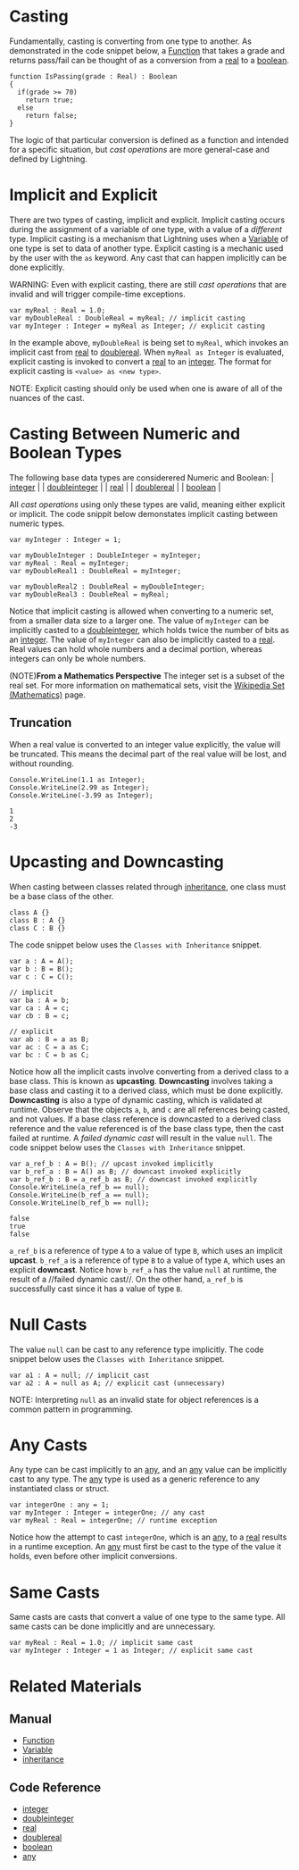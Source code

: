 # Casting
Fundamentally, casting is converting from one type to another.  As demonstrated in the code snippet below, a [Function](https://github.com/PlasmaEngine/PlasmaDocs/blob/master/plasma_editor_documentation/plasmamanual/lightning_in_plasma/functions.markdown) that takes a grade and returns pass/fail can be thought of as a conversion from a [real](https://github.com/PlasmaEngine/PlasmaDocs/blob/master/code_reference/lightning_base_types/real.markdown) to a [boolean](https://github.com/PlasmaEngine/PlasmaDocs/blob/master/code_reference/lightning_base_types/boolean.markdown).
```lang=csharp, name=Conversion Function
function IsPassing(grade : Real) : Boolean
{
  if(grade >= 70)
    return true;
  else
    return false;
}
```

The logic of that particular conversion is defined as a function and intended for a specific situation, but *cast operations* are more general-case and defined by Lightning.

 # Implicit and Explicit
There are two types of casting, implicit and explicit.  Implicit casting occurs during the assignment of a variable of one type, with a value of a *different* type.  Implicit casting is a mechanism that Lightning uses when a [Variable](https://github.com/PlasmaEngine/PlasmaDocs/blob/master/plasma_editor_documentation/plasmamanual/lightning_in_plasma/variables_and_data_types.markdown) of one type is set to data of another type.  Explicit casting is a mechanic used by the user with the `as` keyword.  Any cast that can happen implicitly can be done explicitly.

WARNING: Even with explicit casting, there are still *cast operations* that are invalid and will trigger compile-time exceptions.

```lang=csharp, name=Casting Implicitly and Explicitly
var myReal : Real = 1.0;
var myDoubleReal : DoubleReal = myReal; // implicit casting
var myInteger : Integer = myReal as Integer; // explicit casting
```
In the example above, `myDoubleReal` is being set to `myReal`, which invokes an implicit cast from [real](https://github.com/PlasmaEngine/PlasmaDocs/blob/master/code_reference/lightning_base_types/real.markdown) to [doublereal](https://github.com/PlasmaEngine/PlasmaDocs/blob/master/code_reference/lightning_base_types/doublereal.markdown).  When `myReal as Integer` is evaluated, explicit casting is invoked to convert a [real](https://github.com/PlasmaEngine/PlasmaDocs/blob/master/code_reference/lightning_base_types/real.markdown) to an [integer](https://github.com/PlasmaEngine/PlasmaDocs/blob/master/code_reference/lightning_base_types/integer.markdown).  The format for explicit casting is `<value> as <new type>`.

NOTE: Explicit casting should only be used when one is aware of all of the nuances of the cast.

 # Casting Between Numeric and Boolean Types
The following base data types are considerered Numeric and Boolean:
| [integer](https://github.com/PlasmaEngine/PlasmaDocs/blob/master/code_reference/lightning_base_types/integer.markdown) |
| [doubleinteger](https://github.com/PlasmaEngine/PlasmaDocs/blob/master/code_reference/lightning_base_types/doubleinteger.markdown) |
| [real](https://github.com/PlasmaEngine/PlasmaDocs/blob/master/code_reference/lightning_base_types/real.markdown) |
| [doublereal](https://github.com/PlasmaEngine/PlasmaDocs/blob/master/code_reference/lightning_base_types/doublereal.markdown) |
| [boolean](https://github.com/PlasmaEngine/PlasmaDocs/blob/master/code_reference/lightning_base_types/boolean.markdown) |

All *cast operations* using only these types are valid, meaning either explicit or implicit.  The code snippit below demonstates implicit casting between numeric types.

```lang=csharp, name=Implicit Numeric Casts
var myInteger : Integer = 1;

var myDoubleInteger : DoubleInteger = myInteger;
var myReal : Real = myInteger;
var myDoubleReal1 : DoubleReal = myInteger;

var myDoubleReal2 : DoubleReal = myDoubleInteger;
var myDoubleReal3 : DoubleReal = myReal;
```
Notice that implicit casting is allowed when converting to a numeric set, from a smaller data size to a larger one.  The value of `myInteger` can be implicitly casted to a [doubleinteger](https://github.com/PlasmaEngine/PlasmaDocs/blob/master/code_reference/lightning_base_types/doubleinteger.markdown), which holds twice the number of bits as an [integer](https://github.com/PlasmaEngine/PlasmaDocs/blob/master/code_reference/lightning_base_types/integer.markdown).  The value of `myInteger` can also be implicitly casted to a [real](https://github.com/PlasmaEngine/PlasmaDocs/blob/master/code_reference/lightning_base_types/real.markdown).  Real values can hold whole numbers and a decimal portion, whereas integers can only be whole numbers.

(NOTE)**From a Mathematics Perspective** The integer set is a subset of the real set.  For more information on mathematical sets, visit the [Wikipedia Set (Mathematics)](https://en.wikipedia.org/wiki/Set_(mathematics)) page.

 ## Truncation
When a real value is converted to an integer value explicitly, the value will be truncated.  This means the decimal part of the real value will be lost, and without rounding.

```lang=csharp, name=Implicit Numeric Casts
Console.WriteLine(1.1 as Integer);
Console.WriteLine(2.99 as Integer);
Console.WriteLine(-3.99 as Integer);
```
```name=Console Window
1
2
-3
```

 # Upcasting and Downcasting
When casting between classes related through [inheritance](https://github.com/PlasmaEngine/PlasmaDocs/blob/master/plasma_editor_documentation/plasmamanual/lightning_in_plasma/inheritance.markdown), one class must be a base class of the other.

```lang=csharp, name=Classes with Inheritance
class A {}
class B : A {}
class C : B {}
```

The code snippet below uses the `Classes with Inheritance` snippet.
```lang=csharp, name=Upcasting and Downcasting
var a : A = A();
var b : B = B();
var c : C = C();

// implicit
var ba : A = b;
var ca : A = c;
var cb : B = c;

// explicit
var ab : B = a as B;
var ac : C = a as C;
var bc : C = b as C;
```
Notice how all the implicit casts involve converting from a derived class to a base class.  This is known as **upcasting**.  **Downcasting** involves taking a base class and casting it to a derived class, which must be done explicitly.  **Downcasting** is also a type of dynamic casting, which is validated at runtime.  Observe that the objects `a`, `b`, and `c` are all references being casted, and not values.  If a base class reference is downcasted to a derived class reference and the value referenced is of the base class type, then the cast failed at runtime.  A *failed dynamic cast* will result in the value `null`.  The code snippet below uses the `Classes with Inheritance` snippet.

```lang=csharp, name=Dynamic Casting
var a_ref_b : A = B(); // upcast invoked implicitly
var b_ref_a : B = A() as B; // downcast invoked explicitly
var b_ref_b : B = a_ref_b as B; // downcast invoked explicitly
Console.WriteLine(a_ref_b == null);
Console.WriteLine(b_ref_a == null);
Console.WriteLine(b_ref_b == null);
```
```name=Console Window
false
true
false
```
`a_ref_b` is a reference of type `A` to a value of type `B`, which uses an implicit **upcast**.  `b_ref_a` is a reference of type `B` to a value of type `A`, which uses an explicit **downcast**.  Notice how `b_ref_a` has the value `null` at runtime, the result of a //failed dynamic cast//.  On the other hand, `a_ref_b` is successfully cast since it has a value of type `B`.

 # Null Casts
The value `null` can be cast to any reference type implicitly.  The code snippet below uses the `Classes with Inheritance` snippet.

```lang=csharp, name=Null Casting
var a1 : A = null; // implicit cast
var a2 : A = null as A; // explicit cast (unnecessary)
```

NOTE: Interpreting `null` as an invalid state for object references is a common pattern in programming.

 # Any Casts
Any type can be cast implicitly to an [any](https://github.com/PlasmaEngine/PlasmaDocs/blob/master/code_reference/lightning_base_types/any.markdown), and an [any](https://github.com/PlasmaEngine/PlasmaDocs/blob/master/code_reference/lightning_base_types/any.markdown) value can be implicitly cast to any type.  The [any](https://github.com/PlasmaEngine/PlasmaDocs/blob/master/code_reference/lightning_base_types/any.markdown) type is used as a generic reference to any instantiated class or struct.
```lang=csharp, name=Any Casting
var integerOne : any = 1;
var myInteger : Integer = integerOne; // any cast
var myReal : Real = integerOne; // runtime exception
```
Notice how the attempt to cast `integerOne`, which is an [any](https://github.com/PlasmaEngine/PlasmaDocs/blob/master/code_reference/lightning_base_types/any.markdown), to a [real](https://github.com/PlasmaEngine/PlasmaDocs/blob/master/code_reference/lightning_base_types/real.markdown) results in a runtime exception.  An [any](https://github.com/PlasmaEngine/PlasmaDocs/blob/master/code_reference/lightning_base_types/any.markdown) must first be cast to the type of the value it holds, even before other implicit conversions.

 # Same Casts
Same casts are casts that convert a value of one type to the same type.  All same casts can be done implicitly and are unnecessary.
```lang=csharp, name=Same Casting
var myReal : Real = 1.0; // implicit same cast
var myInteger : Integer = 1 as Integer; // explicit same cast
```

 # Related Materials
 ## Manual
- [Function](https://github.com/PlasmaEngine/PlasmaDocs/blob/master/plasma_editor_documentation/plasmamanual/lightning_in_plasma/functions.markdown)
- [Variable](https://github.com/PlasmaEngine/PlasmaDocs/blob/master/plasma_editor_documentation/plasmamanual/lightning_in_plasma/variables_and_data_types.markdown)
- [inheritance](https://github.com/PlasmaEngine/PlasmaDocs/blob/master/plasma_editor_documentation/plasmamanual/lightning_in_plasma/inheritance.markdown)

 ## Code Reference
- [integer](https://github.com/PlasmaEngine/PlasmaDocs/blob/master/code_reference/lightning_base_types/integer.markdown)
- [doubleinteger](https://github.com/PlasmaEngine/PlasmaDocs/blob/master/code_reference/lightning_base_types/doubleinteger.markdown)
- [real](https://github.com/PlasmaEngine/PlasmaDocs/blob/master/code_reference/lightning_base_types/real.markdown)
- [doublereal](https://github.com/PlasmaEngine/PlasmaDocs/blob/master/code_reference/lightning_base_types/doublereal.markdown)
- [boolean](https://github.com/PlasmaEngine/PlasmaDocs/blob/master/code_reference/lightning_base_types/boolean.markdown)
- [any](https://github.com/PlasmaEngine/PlasmaDocs/blob/master/code_reference/lightning_base_types/any.markdown) 

 
